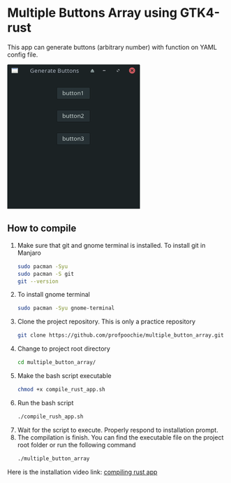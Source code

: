 # Multiple Buttons Array using GTK4-rust

This app can generate buttons (arbitrary number) with function on YAML config file.

![Screenshot](generate_buttons.png)

## How to compile
1. Make sure that git and gnome terminal is installed. To install git in Manjaro 
    ```bash
    sudo pacman -Syu
    sudo pacman -S git
    git --version
    ```
2. To install gnome terminal
    ```bash
    sudo pacman -Syu gnome-terminal
    ```
3. Clone the project repository. This is only a practice repository
    ```bash
    git clone https://github.com/profpoochie/multiple_button_array.git
    ```
4. Change to project root directory
    ```bash
    cd multiple_button_array/
    ```
5. Make the bash script executable
    ```bash
    chmod +x compile_rust_app.sh
    ```
6. Run the bash script
    ```bash
    ./compile_rush_app.sh
    ```
7. Wait for the script to execute. Properly respond to installation prompt.
8. The compilation is finish. You can find the executable file on the project root folder or run the following command
    ```bash
    ./multiple_button_array
    ```

Here is the installation video link: [compiling rust app](https://youtu.be/wMQbYiurzJw "compiling rust app")